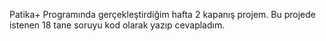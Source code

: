 Patika+ Programında gerçekleştirdiğim hafta 2 kapanış projem. Bu projede istenen 18 tane soruyu kod olarak yazıp cevapladım.
